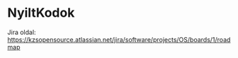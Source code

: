 # NyiltKodok
Jira oldal: https://kzsopensource.atlassian.net/jira/software/projects/OS/boards/1/roadmap
